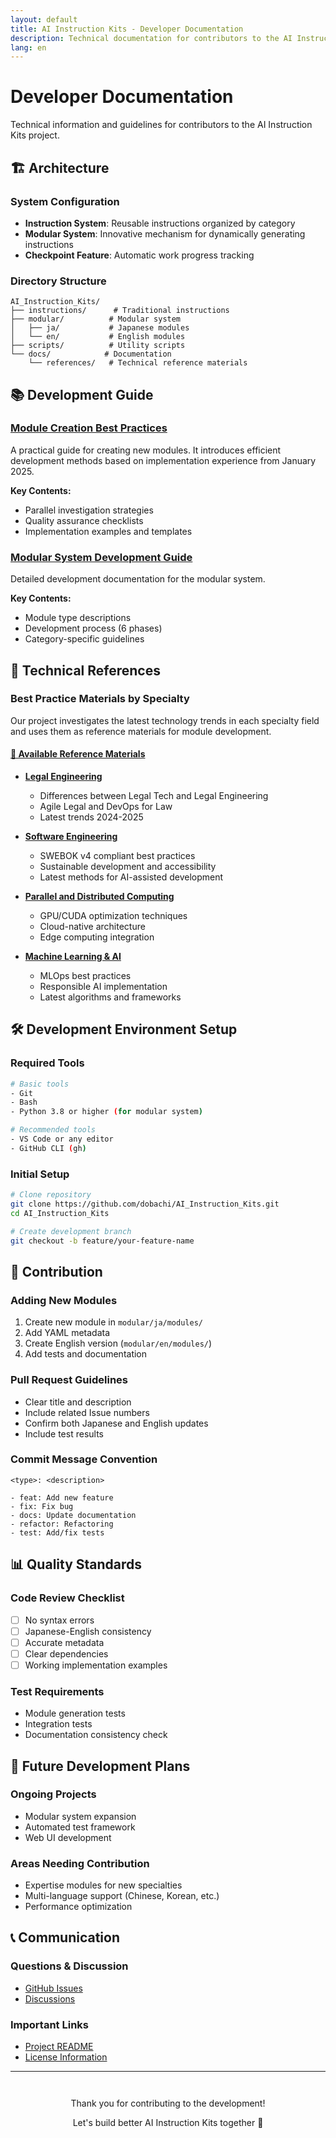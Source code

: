 ```yaml
---
layout: default
title: AI Instruction Kits - Developer Documentation
description: Technical documentation for contributors to the AI Instruction Kits
lang: en
---
```


# Developer Documentation

Technical information and guidelines for contributors to the AI Instruction Kits project.

## 🏗️ Architecture

### System Configuration
- **Instruction System**: Reusable instructions organized by category
- **Modular System**: Innovative mechanism for dynamically generating instructions
- **Checkpoint Feature**: Automatic work progress tracking

### Directory Structure
```
AI_Instruction_Kits/
├── instructions/      # Traditional instructions
├── modular/          # Modular system
│   ├── ja/           # Japanese modules
│   └── en/           # English modules
├── scripts/          # Utility scripts
└── docs/            # Documentation
    └── references/   # Technical reference materials
```

## 📚 Development Guide

### [Module Creation Best Practices](best-practices/module-creation)
A practical guide for creating new modules. It introduces efficient development methods based on implementation experience from January 2025.

**Key Contents:**
- Parallel investigation strategies
- Quality assurance checklists
- Implementation examples and templates

### [Modular System Development Guide](https://github.com/dobachi/AI_Instruction_Kits/blob/main/modular/DEVELOPMENT.md)
Detailed development documentation for the modular system.

**Key Contents:**
- Module type descriptions
- Development process (6 phases)
- Category-specific guidelines

## 🔬 Technical References

### Best Practice Materials by Specialty

Our project investigates the latest technology trends in each specialty field and uses them as reference materials for module development.

#### [📖 Available Reference Materials](references/)

- **[Legal Engineering](references/legal-engineering)**
  - Differences between Legal Tech and Legal Engineering
  - Agile Legal and DevOps for Law
  - Latest trends 2024-2025

- **[Software Engineering](references/software-engineering)**
  - SWEBOK v4 compliant best practices
  - Sustainable development and accessibility
  - Latest methods for AI-assisted development

- **[Parallel and Distributed Computing](references/parallel-distributed)**
  - GPU/CUDA optimization techniques
  - Cloud-native architecture
  - Edge computing integration

- **[Machine Learning & AI](references/machine-learning)**
  - MLOps best practices
  - Responsible AI implementation
  - Latest algorithms and frameworks

## 🛠️ Development Environment Setup

### Required Tools
```bash
# Basic tools
- Git
- Bash
- Python 3.8 or higher (for modular system)

# Recommended tools
- VS Code or any editor
- GitHub CLI (gh)
```

### Initial Setup
```bash
# Clone repository
git clone https://github.com/dobachi/AI_Instruction_Kits.git
cd AI_Instruction_Kits

# Create development branch
git checkout -b feature/your-feature-name
```

## 🤝 Contribution

### Adding New Modules
1. Create new module in `modular/ja/modules/`
2. Add YAML metadata
3. Create English version (`modular/en/modules/`)
4. Add tests and documentation

### Pull Request Guidelines
- Clear title and description
- Include related Issue numbers
- Confirm both Japanese and English updates
- Include test results

### Commit Message Convention
```
<type>: <description>

- feat: Add new feature
- fix: Fix bug
- docs: Update documentation
- refactor: Refactoring
- test: Add/fix tests
```

## 📊 Quality Standards

### Code Review Checklist
- [ ] No syntax errors
- [ ] Japanese-English consistency
- [ ] Accurate metadata
- [ ] Clear dependencies
- [ ] Working implementation examples

### Test Requirements
- Module generation tests
- Integration tests
- Documentation consistency check

## 🚀 Future Development Plans

### Ongoing Projects
- Modular system expansion
- Automated test framework
- Web UI development

### Areas Needing Contribution
- Expertise modules for new specialties
- Multi-language support (Chinese, Korean, etc.)
- Performance optimization

## 📞 Communication

### Questions & Discussion
- [GitHub Issues](https://github.com/dobachi/AI_Instruction_Kits/issues)
- [Discussions](https://github.com/dobachi/AI_Instruction_Kits/discussions)

### Important Links
- [Project README](https://github.com/dobachi/AI_Instruction_Kits/blob/main/README.md)
- [License Information](https://github.com/dobachi/AI_Instruction_Kits/blob/main/LICENSE)

---

<div style="text-align: center; margin-top: 3em;">
  <p>Thank you for contributing to the development!</p>
  <p>Let's build better AI Instruction Kits together 🚀</p>
</div>